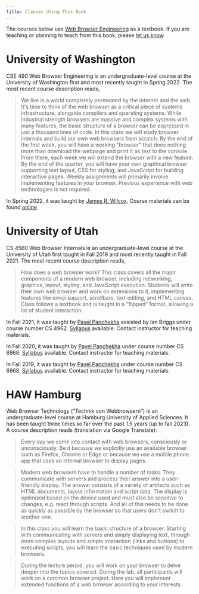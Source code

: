 ```yaml
---
title: Classes Using This Book
...
```


The courses below use [Web Browser Engineering](index.md) as a
textbook. If you are teaching or planning to teach from this book,
please [let us know][contact].

[contact]: mailto:author@browser.engineering

# University of Washington

CSE 490 Web Browser Engineering is an undergraduate-level course at
the University of Washington first and most recently taught in
Spring 2022. The most recent course description reads,

> We live in a world completely permeated by the internet and the web.
> It's time to think of the web browser as a critical piece of systems
> infrastructure, alongside compilers and operating systems. While
> industrial strength browsers are massive and complex systems with
> many features, the basic structure of a browser can be expressed in
> just a thousand lines of code. In this class we will study browser
> internals and build our own web browsers from scratch. By the end of
> the first week, you will have a working "browser" that does nothing
> more than download the webpage and print it as text to the console.
> From there, each week we will extend the browser with a new feature.
> By the end of the quarter, you will have your own graphical browser
> supporting text layout, CSS for styling, and JavaScript for building
> interactive pages. Weekly assignments will primarily involve
> implementing features in your browser. Previous experience with web
> technologies is not required.

In Spring 2022, it was taught by [James R. Wilcox](https://jamesrwilcox.com).
Course materials can be found [online](https://courses.cs.washington.edu/courses/cse490x/22sp/).

# University of Utah

CS 4560 Web Browser Internals is an undergraduate-level course at the
University of Utah first taught in Fall 2019 and most recently taught
in Fall 2021. The most recent course description reads,

> How does a web browser work? This class covers all the major
> components of a modern web browser, including networking, graphics,
> layout, styling, and JavaScript execution. Students will write their
> own web browser and work on extensions to it, implementing features
> like emoji support, scrollbars, text editing, and HTML canvas. Class
> follows a textbook and is taught in a "flipped" format, allowing a
> lot of student interaction.

In Fall 2021, it was taught by [Pavel
Panchekha](https://pavpanchekha.com) assisted by Ian Briggs under
course number CS 4962.
[Syllabus](https://pavpanchekha.com/teach/wbe-fa21-syllabus.pdf)
available. Contact instructor for teaching materials.

In Fall 2020, it was taught by [Pavel
Panchekha](https://pavpanchekha.com) under course number CS 6968.
[Syllabus](https://pavpanchekha.com/teach/wbe-fa20-syllabus.pdf)
available. Contact instructor for teaching materials.

In Fall 2019, it was taught by [Pavel
Panchekha](https://pavpanchekha.com) under course number CS 6968.
[Syllabus](https://pavpanchekha.com/teach/wbe-fa19-syllabus.pdf)
available. Contact instructor for teaching materials.

# HAW Hamburg

Web Browser Technology (“Technik von Webbrowsern”) is an
undergraduate-level course at Hamburg University of Applied Sciences.
It has been taught three times so far over the past 1.5 years (up to
fall 2023). A course description reads (translation via Google Translate):

> Every day we come into contact with web browsers, consciously or
> unconsciously. Be it because we explicitly use an available browser
> such as Firefox, Chrome or Edge or because we use a
> mobile phone app that uses an internal browser to display pages.

> Modern web browsers have to handle a number of tasks. They communicate with
> servers and process their answer into a user-friendly display. The answer
> consists of a variety of artifacts such as HTML documents, layout
> information and script data. The display is optimized based on the device used
> and must also be sensitive to changes, e.g. react through scripts. And all
> of this needs to be done as quickly as possible by the browser so that users
> don't switch to another one.

> In this class you will learn the basic structure of a browser. Starting with
> communicating with servers and simply displaying text, through more complex
> layouts and simple interaction (links and buttons) to executing scripts, you
> will learn the basic techniques used by modern browsers.

> During the lecture period, you will work on your browser to delve deeper into
> the topics covered. During the lab, all participants will work on a
> common browser project. Here you will implement extended functions of a web
> browser according to your interests.
